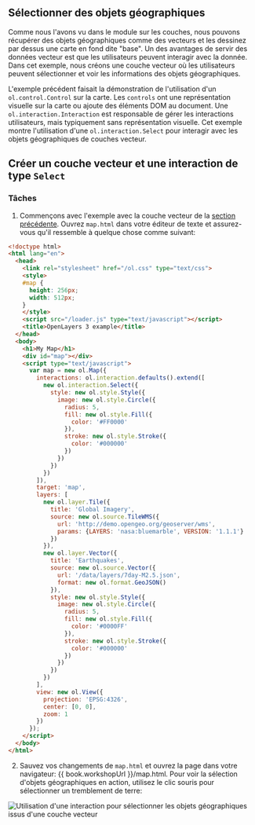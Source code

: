 ## Sélectionner des objets géographiques

Comme nous l'avons vu dans le module sur les couches, nous pouvons récupérer des objets géographiques comme des vecteurs et les dessinez par dessus une carte en fond dite "base". Un des avantages de servir des données vecteur est que les utilisateurs peuvent interagir avec la donnée. Dans cet exemple, nous créons une couche vecteur où les utilisateurs peuvent sélectionner et voir les informations des objets géographiques.

L'exemple précédent faisait la démonstration de l'utilisation d'un `ol.control.Control` sur la carte.  Les `controls` ont une représentation visuelle sur la carte ou ajoute des éléments DOM au document.  Une `ol.interaction.Interaction` est responsable de gérer les interactions utilisateurs, mais typiquement sans représentation visuelle.  Cet exemple montre l'utilisation d'une `ol.interaction.Select` pour interagir avec les objets géographiques de couches vecteur.

## Créer un couche vecteur et une interaction de type `Select`

### Tâches

1. Commençons avec l'exemple avec la couche vecteur de la [section précédente](../layers/vector.md).  Ouvrez `map.html` dans votre éditeur de texte et assurez-vous qu'il ressemble à quelque chose comme suivant:

  ```html
  <!doctype html>
  <html lang="en">
    <head>
      <link rel="stylesheet" href="/ol.css" type="text/css">
      <style>
      #map {
        height: 256px;
        width: 512px;
      }
      </style>
      <script src="/loader.js" type="text/javascript"></script>
      <title>OpenLayers 3 example</title>
    </head>
    <body>
      <h1>My Map</h1>
      <div id="map"></div>
      <script type="text/javascript">
        var map = new ol.Map({
          interactions: ol.interaction.defaults().extend([
            new ol.interaction.Select({
              style: new ol.style.Style({
                image: new ol.style.Circle({
                  radius: 5,
                  fill: new ol.style.Fill({
                    color: '#FF0000'
                  }),
                  stroke: new ol.style.Stroke({
                    color: '#000000'
                  })
                })
              })
            })
          ]),
          target: 'map',
          layers: [
            new ol.layer.Tile({
              title: 'Global Imagery',
              source: new ol.source.TileWMS({
                url: 'http://demo.opengeo.org/geoserver/wms',
                params: {LAYERS: 'nasa:bluemarble', VERSION: '1.1.1'}
              })
            }),
            new ol.layer.Vector({
              title: 'Earthquakes',
              source: new ol.source.Vector({
                url: '/data/layers/7day-M2.5.json',
                format: new ol.format.GeoJSON()
              }),
              style: new ol.style.Style({
                image: new ol.style.Circle({
                  radius: 5,
                  fill: new ol.style.Fill({
                    color: '#0000FF'
                  }),
                  stroke: new ol.style.Stroke({
                    color: '#000000'
                  })
                })
              })
            })
          ],
          view: new ol.View({
            projection: 'EPSG:4326',
            center: [0, 0],
            zoom: 1
          })
        });
      </script>
    </body>
  </html>
  ```

2.  Sauvez vos changements de `map.html` et ouvrez la page dans votre navigateur:  {{ book.workshopUrl }}/map.html. Pour voir la sélection d'objets géographiques en action, utilisez le clic souris pour sélectionner un tremblement de terre:

  ![Utilisation d'une interaction pour sélectionner les objets géographiques issus d'une couche vecteur](select1.png)
